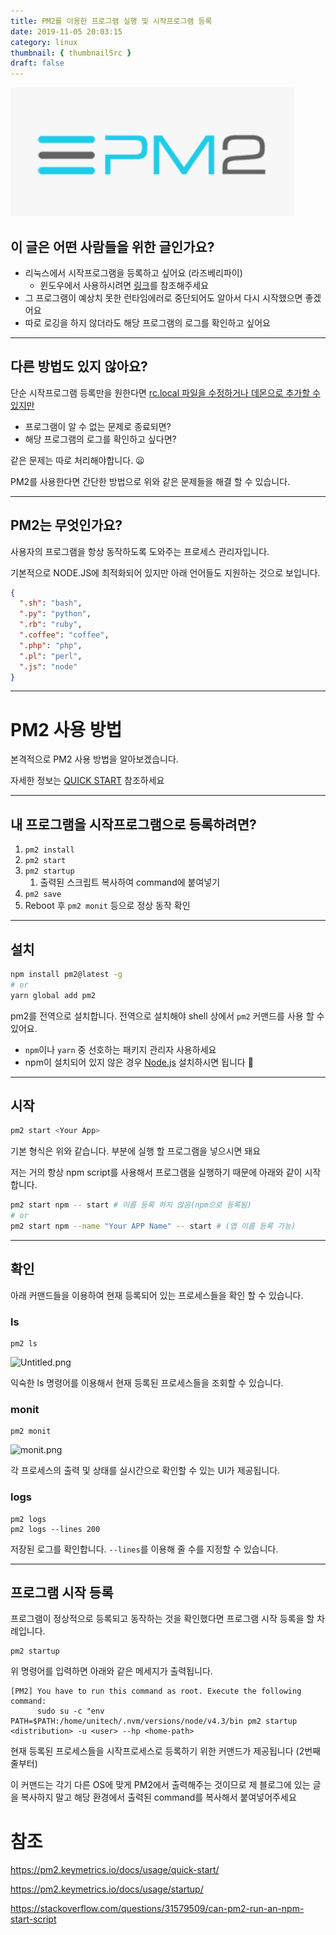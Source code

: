 ```yaml
---
title: PM2를 이용한 프로그램 실행 및 시작프로그램 등록
date: 2019-11-05 20:03:15
category: linux
thumbnail: { thumbnailSrc }
draft: false
---
```


![picture 18](images/2021-03-09/91b1c55a1780dc5bf7bd08e2f34b987d44f424c48aea1b4b9e5502fe339cde89.png)

## 이 글은 어떤 사람들을 위한 글인가요?

- 리눅스에서 시작프로그램을 등록하고 싶어요 (라즈베리파이)
  - 윈도우에서 사용하시려면 [링크](https://jsdev.kr/t/pm2-windows/4729)를 참조해주세요
- 그 프로그램이 예상치 못한 런타임에러로 중단되어도 알아서 다시 시작했으면 좋겠어요
- 따로 로깅을 하지 않더라도 해당 프로그램의 로그를 확인하고 싶어요

---

## 다른 방법도 있지 않아요?

단순 시작프로그램 등록만을 원한다면 [rc.local 파일을 수정하거나 데몬으로 추가할 수 있지만](https://nobilitycat.tistory.com/entry/리눅스-시작-시-자동으로-실행-될-프로그램-등록하기)

- 프로그램이 알 수 없는 문제로 종료되면?
- 해당 프로그램의 로그를 확인하고 싶다면?

같은 문제는 따로 처리해야합니다. 😦

PM2를 사용한다면 간단한 방법으로 위와 같은 문제들을 해결 할 수 있습니다.

---

## PM2는 무엇인가요?

사용자의 프로그램을 항상 동작하도록 도와주는 프로세스 관리자입니다.

기본적으로 NODE.JS에 최적화되어 있지만 아래 언어들도 지원하는 것으로 보입니다.

```json
{
  ".sh": "bash",
  ".py": "python",
  ".rb": "ruby",
  ".coffee": "coffee",
  ".php": "php",
  ".pl": "perl",
  ".js": "node"
}
```

---

# PM2 사용 방법

본격적으로 PM2 사용 방법을 알아보겠습니다.

자세한 정보는 [QUICK START](https://pm2.keymetrics.io/docs/usage/quick-start/) 참조하세요

---

## 내 프로그램을 시작프로그램으로 등록하려면?

1. `pm2 install`
2. `pm2 start`
3. `pm2 startup`
   1. 출력된 스크립트 복사하여 command에 붙여넣기
4. `pm2 save`
5. Reboot 후 `pm2 monit` 등으로 정상 동작 확인

---

## 설치

```bash
npm install pm2@latest -g
# or
yarn global add pm2
```

pm2를 전역으로 설치합니다. 전역으로 설치해야 shell 상에서 `pm2` 커맨드를 사용 할 수 있어요.

- `npm`이나 `yarn` 중 선호하는 패키지 관리자 사용하세요
- npm이 설치되어 있지 않은 경우 [Node.js](https://nodejs.org/ko/) 설치하시면 됩니다 🙂

---

## 시작

```bash
pm2 start <Your App>
```

기본 형식은 위와 같습니다. <your App> 부분에 실행 할 프로그램을 넣으시면 돼요

저는 거의 항상 npm script를 사용해서 프로그램을 실행하기 때문에 아래와 같이 시작합니다.

```bash
pm2 start npm -- start # 이름 등록 하지 않음(npm으로 등록됨)
# or
pm2 start npm --name "Your APP Name" -- start # (앱 이름 등록 가능)
```

---

## 확인

아래 커맨드들을 이용하여 현재 등록되어 있는 프로세스들을 확인 할 수 있습니다.

### ls

```
pm2 ls
```

![Untitled.png](https://images.velog.io/post-images/cckn/320f06f0-ff46-11e9-94aa-23d3cb3379d4/Untitled.png)

익숙한 ls 명령어를 이용해서 현재 등록된 프로세스들을 조회할 수 있습니다.

### monit

```
pm2 monit
```

![monit.png](https://images.velog.io/post-images/cckn/2bc5d5d0-ff46-11e9-a05c-c5bfa6b71115/monit.png)

각 프로세스의 출력 및 상태를 실시간으로 확인할 수 있는 UI가 제공됩니다.

### logs

```
pm2 logs
pm2 logs --lines 200
```

저장된 로그를 확인합니다.
`--lines`를 이용해 줄 수를 지정할 수 있습니다.

---

## 프로그램 시작 등록

프로그램이 정상적으로 등록되고 동작하는 것을 확인했다면 프로그램 시작 등록을 할 차례입니다.

```
pm2 startup
```

위 명령어를 입력하면 아래와 같은 메세지가 출력됩니다.

```
[PM2] You have to run this command as root. Execute the following command:
      sudo su -c "env PATH=$PATH:/home/unitech/.nvm/versions/node/v4.3/bin pm2 startup <distribution> -u <user> --hp <home-path>
```

현재 등록된 프로세스들을 시작프로세스로 등록하기 위한 커맨드가 제공됩니다 (2번째 줄부터)

이 커맨드는 각기 다른 OS에 맞게 PM2에서 출력해주는 것이므로 제 블로그에 있는 글을 복사하지 말고 해당 환경에서 출력된 command를 복사해서 붙여넣어주세요

# 참조

https://pm2.keymetrics.io/docs/usage/quick-start/

https://pm2.keymetrics.io/docs/usage/startup/

https://stackoverflow.com/questions/31579509/can-pm2-run-an-npm-start-script

